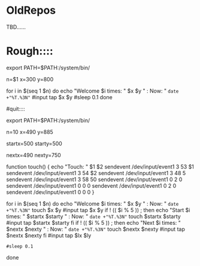 # OldRepos
TBD......





# Rough::::

export PATH=$PATH:/system/bin/

n=$1
x=300
y=800

for i in $(seq 1 $n)
do
    echo "Welcome $i times: " $x $y " : Now: " `date +"%T.%3N"`
    #input tap $x $y 
    #sleep 0.1
done





#quit::::

export PATH=$PATH:/system/bin/

n=10
x=490
y=885

startx=500
starty=500

nextx=490
nexty=750

function touch()
{
    echo "Touch: " $1 $2
    sendevent /dev/input/event1 3 53 $1
    sendevent /dev/input/event1 3 54 $2
    sendevent /dev/input/event1 3 48 5
    sendevent /dev/input/event1 3 58 50
    sendevent /dev/input/event1 0 2 0
    sendevent /dev/input/event1 0 0 0
    sendevent /dev/input/event1 0 2 0
    sendevent /dev/input/event1 0 0 0
}

for i in $(seq 1 $n)
do
    echo "Welcome $i times: " $x $y " : Now: " `date +"%T.%3N"`
    touch $x $y
    #input tap $x $y
    if ! (( $i % 5 )) ; then
        echo "Start $i times: " $startx $starty " : Now: " `date +"%T.%3N"`
        touch $startx $starty
        #input tap $startx $starty
    fi
    if ! (( $i % 5 )) ; then
        echo "Next $i times: " $nextx $nexty " : Now: " `date +"%T.%3N"`
        touch $nextx $nexty
        #input tap $nextx $nexty
    fi
    #input tap $lx $ly 
    
    #sleep 0.1
done




